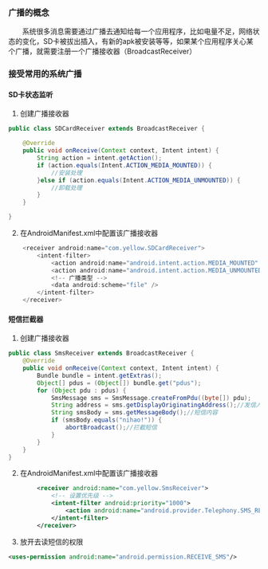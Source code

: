### 广播的概念

　　系统很多消息需要通过广播去通知给每一个应用程序，比如电量不足，网络状态的变化，SD卡被拔出插入，有新的apk被安装等等，如果某个应用程序关心某个广播，就需要注册一个广播接收器（BroadcastReceiver）
  
### 接受常用的系统广播

#### SD卡状态监听

 1. 创建广播接收器
 
``` java
public class SDCardReceiver extends BroadcastReceiver {

	@Override
	public void onReceive(Context context, Intent intent) {
		String action = intent.getAction();
		if (action.equals(Intent.ACTION_MEDIA_MOUNTED)) {
			//安装处理			
		}else if (action.equals(Intent.ACTION_MEDIA_UNMOUNTED)) {
			//卸载处理
		}
	}

}
```

 2. 在AndroidManifest.xml中配置该广播接收器
 
``` java
	<receiver android:name="com.yellow.SDCardReceiver">
		<intent-filter>
			<action android:name="android.intent.action.MEDIA_MOUNTED" />
			<action android:name="android.intent.action.MEDIA_UNMOUNTED" />
			<!-- 广播类型 -->
			<data android:scheme="file" />
		</intent-filter>
	</receiver>			
```



#### 短信拦截器

 1. 创建广播接收器

``` java
public class SmsReceiver extends BroadcastReceiver {
    @Override
    public void onReceive(Context context, Intent intent) {
        Bundle bundle = intent.getExtras();
        Object[] pdus = (Object[]) bundle.get("pdus");
        for (Object pdu : pdus) {
            SmsMessage sms = SmsMessage.createFromPdu((byte[]) pdu);
            String address = sms.getDisplayOriginatingAddress();//发信人
            String smsBody = sms.getMessageBody();//短信内容
            if (smsBody.equals("nihao!")) {
                abortBroadcast();//拦截短信
            }
        }
    }
}
```

 2. 在AndroidManifest.xml中配置该广播接收器
 
``` xml
        <receiver android:name="com.yellow.SmsReceiver">
            <!-- 设置优先级 -->
            <intent-filter android:priority="1000">
                <action android:name="android.provider.Telephony.SMS_RECEIVED" />
            </intent-filter>
        </receiver>
```

 3. 放开去读短信的权限
 

``` xml
<uses-permission android:name="android.permission.RECEIVE_SMS"/>
```
